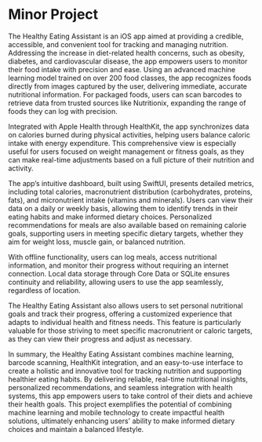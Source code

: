# Minor Project
The Healthy Eating Assistant is an iOS app aimed at providing a credible, accessible, and convenient tool for tracking and managing nutrition. Addressing the increase in diet-related health concerns, such as obesity, diabetes, and cardiovascular disease, the app empowers users to monitor their food intake with precision and ease. Using an advanced machine learning model trained on over 200 food classes, the app recognizes foods directly from images captured by the user, delivering immediate, accurate nutritional information. For packaged foods, users can scan barcodes to retrieve data from trusted sources like Nutritionix, expanding the range of foods they can log with precision.

Integrated with Apple Health through HealthKit, the app synchronizes data on calories burned during physical activities, helping users balance caloric intake with energy expenditure. This comprehensive view is especially useful for users focused on weight management or fitness goals, as they can make real-time adjustments based on a full picture of their nutrition and activity.

The app’s intuitive dashboard, built using SwiftUI, presents detailed metrics, including total calories, macronutrient distribution (carbohydrates, proteins, fats), and micronutrient intake (vitamins and minerals). Users can view their data on a daily or weekly basis, allowing them to identify trends in their eating habits and make informed dietary choices. Personalized recommendations for meals are also available based on remaining calorie goals, supporting users in meeting specific dietary targets, whether they aim for weight loss, muscle gain, or balanced nutrition.

With offline functionality, users can log meals, access nutritional information, and monitor their progress without requiring an internet connection. Local data storage through Core Data or SQLite ensures continuity and reliability, allowing users to use the app seamlessly, regardless of location.

The Healthy Eating Assistant also allows users to set personal nutritional goals and track their progress, offering a customized experience that adapts to individual health and fitness needs. This feature is particularly valuable for those striving to meet specific macronutrient or caloric targets, as they can view their progress and adjust as necessary.

In summary, the Healthy Eating Assistant combines machine learning, barcode scanning, HealthKit integration, and an easy-to-use interface to create a holistic and innovative tool for tracking nutrition and supporting healthier eating habits. By delivering reliable, real-time nutritional insights, personalized recommendations, and seamless integration with health systems, this app empowers users to take control of their diets and achieve their health goals. This project exemplifies the potential of combining machine learning and mobile technology to create impactful health solutions, ultimately enhancing users' ability to make informed dietary choices and maintain a balanced lifestyle.
 
